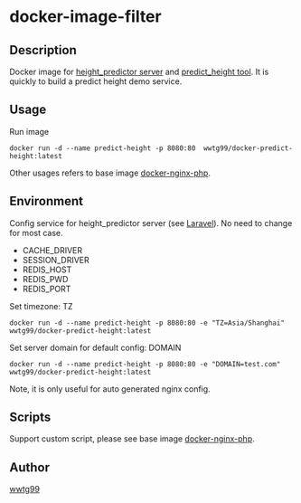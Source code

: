 # docker-image-filter

## Description
Docker image for [height_predictor server](https://github.com/wwtg99/height_predictor) and [predict_height tool](https://github.com/wwtg99/predict_height). It is quickly to build a predict height demo service.

## Usage
Run image

```
docker run -d --name predict-height -p 8080:80  wwtg99/docker-predict-height:latest
```

Other usages refers to base image [docker-nginx-php](https://hub.docker.com/r/wwtg99/docker-nginx-php7).

## Environment
Config service for height_predictor server (see [Laravel](https://laravel.com/docs/5.6/configuration)). No need to change for most case.

- CACHE_DRIVER
- SESSION_DRIVER
- REDIS_HOST
- REDIS_PWD
- REDIS_PORT

Set timezone: TZ

```
docker run -d --name predict-height -p 8080:80 -e "TZ=Asia/Shanghai"  wwtg99/docker-predict-height:latest
```

Set server domain for default config: DOMAIN

```
docker run -d --name predict-height -p 8080:80 -e "DOMAIN=test.com"  wwtg99/docker-predict-height:latest
```

Note, it is only useful for auto generated nginx config.

## Scripts
Support custom script, please see base image [docker-nginx-php](https://hub.docker.com/r/wwtg99/docker-nginx-php7).

## Author
[wwtg99](http://52jing.wang)
